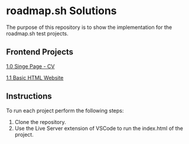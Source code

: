 # roadmap.sh Solutions
The purpose of this repository is to show the implementation for the roadmap.sh test projects.

## Frontend Projects
[1.0 Singe Page - CV](https://roadmap.sh/projects/single-page-cv)

[1.1 Basic HTML Website](https://roadmap.sh/projects/basic-html-website)

## Instructions
To run each project perform the following steps:
1. Clone the repository.
2. Use the Live Server extension of VSCode to run the index.html of the project.
